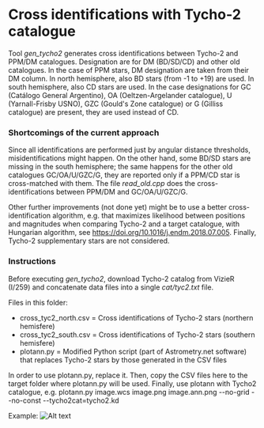 # Cross identifications with Tycho-2 catalogue

Tool *gen_tycho2* generates cross identifications between Tycho-2 and PPM/DM catalogues. Designation are for DM (BD/SD/CD) and other old catalogues. In the case of PPM stars, DM designation are taken from their DM column. In north hemisphere, also BD stars (from -1 to +19) are used. In south hemisphere, also CD stars are used. In the case designations for GC (Catálogo General Argentino), OA (Oeltzen-Argelander catalogue), U (Yarnall-Frisby USNO),
GZC (Gould's Zone catalogue) or G (Gilliss catalogue) are present, they are used instead of CD.

### Shortcomings of the current approach

Since all identifications are performed just by angular distance thresholds, misidentifications might happen. On the other hand, some BD/SD stars are
missing in the south hemisphere; the same happens for the other old
catalogues GC/OA/U/GZC/G, they are reported only if a PPM/CD star is
cross-matched with them. The file *read_old.cpp* does the cross-identifications
between PPM/DM and GC/OA/U/GZC/G.

Other further improvements (not done yet) might be to use a better
cross-identification algorithm, e.g. that maximizes likelihood between positions
and magnitudes when comparing Tycho-2 and a target catalogue, with Hungarian
algorithm, see https://doi.org/10.1016/j.endm.2018.07.005. Finally, Tycho-2 supplementary stars are not considered.

### Instructions

Before executing *gen_tycho2*, download Tycho-2 catalog from VizieR (I/259) and concatenate data files into a single *cat/tyc2.txt* file.

Files in this folder:
- cross_tyc2_north.csv = Cross identifications of Tycho-2 stars (northern hemisfere)
- cross_tyc2_south.csv = Cross identifications of Tycho-2 stars (southern hemisfere)
- plotann.py = Modified Python script (part of Astrometry.net software) that replaces Tycho-2 stars by those generated in the CSV files

In order to use plotann.py, replace it. Then, copy the CSV files here to the target folder where plotann.py will be used. Finally, use plotann with Tycho2 catalogue, e.g.
    plotann.py image.wcs image.png image.ann.png --no-grid --no-const --tycho2cat=tycho2.kd

Example:
![Alt text](image.ann.png?raw=true "Southern Pleyades")

